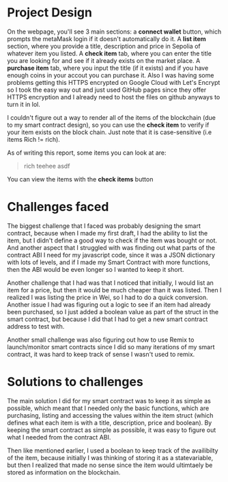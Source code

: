 # Project Design

On the webpage, you'll see 3 main sections: a **connect wallet** button, which prompts the metaMask login if it doesn't automatically do it. A **list item** section, where you provide a title, description and price in Sepolia of whatever item you listed. A **check item** tab, where you can enter the title you are looking for and see if it already exists on the market place. A **purchase item** tab, where you input the title (if it exists) and if you have enough coins in your accout you can purchase it. Also I was having some problems getting this HTTPS encrypted on Google Cloud with Let's Encrypt so I took the easy way out and just used GitHub pages since they offer HTTPS encryption and I already need to host the files on github anyways to turn it in lol.

I couldn't figure out a way to render all of the items of the blockchain (due to my smart contract design), so you can use the **check item** to verify if your item exists on the block chain. Just note that it is case-sensitive (i.e items Rich != rich).

As of writing this report, some items you can look at are:

> rich
> teehee
> asdf

You can view the items with the **check items** button 

# Challenges faced

The biggest challenge that I faced was probably designing the smart contract, because when I made my first draft, I had the ability to list the item, but I didn't define a good way to check if the item was bought or not. And another aspect that I struggled with was finding out what parts of the contract ABI I need for my javascript code, since it was a JSON dictionary with lots of levels, and if I made my Smart Contract with more functions, then the ABI would be even longer so I wanted to keep it short. 

Another challenge that I had was that I noticed that initially, I would list an item for a price, but then it would be much cheaper than it was listed. Then I realized I was listing the price in Wei, so I had to do a quick conversion. Another issue I had was figuring out a logic to see if an item had already been purchased, so I just added a boolean value as part of the struct in the smart contract, but because I did that I had to get a new smart contract address to test with. 

Another small challenge was also figuring out how to use Remix to launch/monitor smart contracts since I did so many iterations of my smart contract, it was hard to keep track of sense I wasn't used to remix. 

# Solutions to challenges

The main solution I did for my smart contract was to keep it as simple as possible, which meant that I needed only the basic functions, which are purchasing, listing and accessing the values within the item struct (which defines what each item is with a title, description, price and boolean). By keeping the smart contract as simple as possible, it was easy to figure out what I needed from the contract ABI.

Then like mentioned earlier, I used a boolean to keep track of the availibilty of the item, because initially I was thinking of storing it as a statevariable, but then I realized that made no sense since the item would ultimtaely be stored as information on the blockchain. 